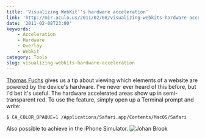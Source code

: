 ```yaml
---
title: 'Visualizing WebKit''s hardware acceleration'
link: 'http://mir.aculo.us/2011/02/08/visualizing-webkits-hardware-acceleration/'
date: '2011-02-08T23:00'
keywords:
    - Acceleration
    - Hardware
    - Overlay
    - Webkit
category: Tools
slug: visualizing-webkits-hardware-acceleration
---
```


[Thomas Fuchs](http://twitter.com/thomasfuchs) gives us a tip about viewing which elements of a website are powered by the device's hardware. I've never ever heard of this before, but I'd bet it's useful. The hardware accelerated areas show up in semi-transparent red. To use the feature, simply open up a Terminal prompt and write:

    $ CA_COLOR_OPAQUE=1 /Applications/Safari.app/Contents/MacOS/Safari
Also possible to achieve in the iPhone Simulator. ![](http://213.185.255.138/core/wp-content/uploads/2011/02/Johan-Brook-588x387.png "Johan Brook")
